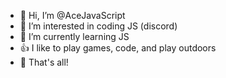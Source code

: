 - 👋 Hi, I’m @AceJavaScript
- 👀 I’m interested in coding JS (discord)
- 🌱 I’m currently learning JS
- 👍 I like to play games, code, and play outdoors
- 👋 That's all!

<!---
AceJavaScript/AceJavaScript is a ✨ special ✨ repository because its `README.md` (this file) appears on your GitHub profile.
You can click the Preview link to take a look at your changes.
--->
